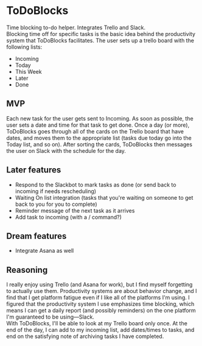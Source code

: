 # ToDoBlocks
Time blocking to-do helper. Integrates Trello and Slack.  
Blocking time off for specific tasks is the basic idea behind the productivity system that ToDoBlocks facilitates. The user sets up a trello board with the following lists:  
- Incoming
- Today
- This Week
- Later
- Done
## MVP
Each new task for the user gets sent to Incoming. As soon as possible, the user sets a date and time for that task to get done. Once a day (or more), ToDoBlocks goes through all of the cards on the Trello board that have dates, and moves them to the appropriate list (tasks due today go into the Today list, and so on). After sorting the cards, ToDoBlocks then messages the user on Slack with the schedule for the day.
## Later features
- Respond to the Slackbot to mark tasks as done (or send back to incoming if needs rescheduling)
- Waiting On list integration (tasks that you're waiting on someone to get back to you for you to complete)
- Reminder message of the next task as it arrives
- Add task to incoming (with a / command?)
## Dream features
- Integrate Asana as well
## Reasoning
I really enjoy using Trello (and Asana for work), but I find myself forgetting to actually use them. Productivity systems are about behavior change, and I find that I get platform fatigue even if I like all of the platforms I'm using. I figured that the productivity system I use emphasizes time blocking, which means I can get a daily report (and possibly reminders) on the one platform I'm guaranteed to be using—Slack.  
With ToDoBlocks, I'll be able to look at my Trello board only once. At the end of the day, I can add to my incoming list, add dates/times to tasks, and end on the satisfying note of archiving tasks I have completed.
